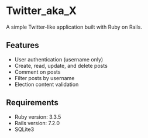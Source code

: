 # Twitter_aka_X

A simple Twitter-like application built with Ruby on Rails.

## Features

- User authentication (username only)
- Create, read, update, and delete posts
- Comment on posts
- Filter posts by username
- Election content validation

## Requirements

- Ruby version: 3.3.5
- Rails version: 7.2.0
- SQLite3
